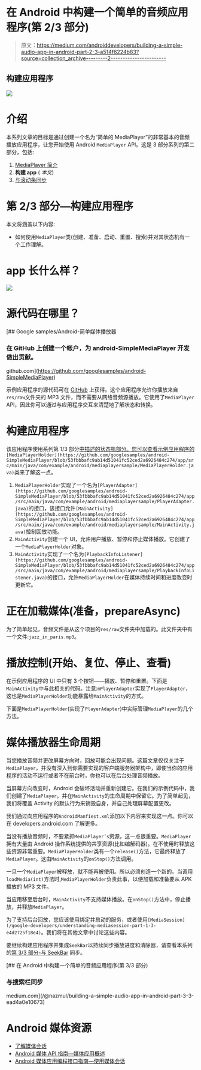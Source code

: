 # 在 Android 中构建一个简单的音频应用程序(第 2/3 部分)

> 原文：<https://medium.com/androiddevelopers/building-a-simple-audio-app-in-android-part-2-3-a514f6224b83?source=collection_archive---------2----------------------->

## 构建应用程序

![](img/5519da4524d3481d452fdc6306100274.png)

# 介绍

本系列文章的目标是通过创建一个名为“简单的 MediaPlayer”的非常基本的音频播放应用程序，让您开始使用 Android `MediaPlayer` API。这是 3 部分系列的第二部分，包括:

1.  [MediaPlayer 简介](/@nazmul/building-a-simple-audio-app-in-android-part-1-3-c14d1a66e0f1)
2.  **构建 app** ( *本文*)
3.  [与滚动条同步](/@nazmul/building-a-simple-audio-app-in-android-part-3-3-ead4a0e10673)

# 第 2/3 部分—构建应用程序

本文将涵盖以下内容:

*   如何使用`MediaPlayer`类(创建、准备、启动、重置、搜索)并对其状态机有一个工作理解。

# app 长什么样？

![](img/13618417dc0e545c2522eb005087c4ae.png)

# 源代码在哪里？

[](https://github.com/googlesamples/android-SimpleMediaPlayer) [## Google samples/Android-简单媒体播放器

### 在 GitHub 上创建一个帐户，为 android-SimpleMediaPlayer 开发做出贡献。

github.com](https://github.com/googlesamples/android-SimpleMediaPlayer) 

示例应用程序的源代码可在 [GitHub](https://github.com/googlesamples/android-SimpleMediaPlayer) 上获得。这个应用程序允许你播放来自`res/raw`文件夹的 MP3 文件，而不需要从网络音频源播放。它使用了`MediaPlayer` API，因此你可以通过与应用程序交互来清楚地了解状态和转换。

# 构建应用程序

该应用程序使用系列第 1/3 部分[中描述的状态机部分。您可以查看示例应用程序的](/@nazmul/introduction-to-mediaplayer-part-1-3-c14d1a66e0f1)`[MediaPlayerHolder](https://github.com/googlesamples/android-SimpleMediaPlayer/blob/53fbbbafc9ab14d51041fc52ced2a6926484c274/app/src/main/java/com/example/android/mediaplayersample/MediaPlayerHolder.java)`类来了解这一点。

1.  `MediaPlayerHolder`实现了一个名为`[PlayerAdapter](https://github.com/googlesamples/android-SimpleMediaPlayer/blob/53fbbbafc9ab14d51041fc52ced2a6926484c274/app/src/main/java/com/example/android/mediaplayersample/PlayerAdapter.java)`的接口，该接口允许`[MainActivity](https://github.com/googlesamples/android-SimpleMediaPlayer/blob/53fbbbafc9ab14d51041fc52ced2a6926484c274/app/src/main/java/com/example/android/mediaplayersample/MainActivity.java)`控制回放功能。
2.  `MainActivity`创建一个 UI，允许用户播放、暂停和停止媒体播放。它创建了一个`MediaPlayerHolder`对象。
3.  `MainActivity`实现了一个名为`[PlaybackInfoListener](https://github.com/googlesamples/android-SimpleMediaPlayer/blob/53fbbbafc9ab14d51041fc52ced2a6926484c274/app/src/main/java/com/example/android/mediaplayersample/PlaybackInfoListener.java)`的接口，允许`MediaPlayerHolder`在媒体持续时间和进度改变时更新它。

# 正在加载媒体(准备，prepareAsync)

为了简单起见，音频文件是从这个项目的`res/raw`文件夹中加载的。此文件夹中有一个文件:`jazz_in_paris.mp3`。

# 播放控制(开始、复位、停止、查看)

在示例应用程序的 UI 中只有 3 个按钮——播放、暂停和重置。下面是`MainActivity`中与此相关的代码。注意:`mPlayerAdapter`实现了`PlayerAdapter`，这也是`MediaPlayerHolder`功能暴露给`MainActivity`的方式。

下面是`MediaPlayerHolder`(实现了`PlayerAdapter`)中实际管理`MediaPlayer`的几个方法。

# 媒体播放器生命周期

当您播放音频并更改屏幕方向时，回放可能会出现问题。这篇文章仅仅关注于`MediaPlayer`，并没有深入到你需要实现的客户端服务器架构中，即使当你的应用程序的活动不运行或者不在前台时，你也可以在后台处理音频播放。

当屏幕方向改变时，Android 会破坏活动并重新创建它。在我们的示例代码中，我们创建了`MediaPlayer`，并在`MainActivity`的生命周期中保留它。为了简单起见，我们将覆盖 Activity 的默认行为来销毁自身，并自己处理屏幕配置更改。

我们通过向应用程序的`AndroidManfiest.xml`添加以下内容来实现这一点。你可以在 developers.android.com 了解更多。

当没有播放音频时，不要紧抓`MediaPlayer’s`资源，这一点很重要。`MediaPlayer`拥有大量由 Android 操作系统提供的共享资源(比如编解码器)。在不使用时释放这些资源非常重要。`MediaPlayerHolder`类有一个`release()`方法，它最终释放了`MediaPlayer`。这由`MainActivity`的`onStop()`方法调用。

一旦一个`MediaPlayer`被释放，就不能再被使用。所以必须创造一个新的。当调用`loadMedia(int)`方法时,`MediaPlayerHolder`负责此事，以便加载和准备要从 APK 播放的 MP3 文件。

当应用移至后台时，`MainActivity`不支持媒体播放。在`onStop()`方法中，停止播放，并释放`MediaPlayer`。

为了支持后台回放，您应该使用绑定并启动的服务，或者使用`[MediaSession](/google-developers/understanding-mediasession-part-1-3-e4d2725f18e4)`。我们将在其他文章中讨论这些内容。

要继续构建应用程序并集成`SeekBar`以持续同步播放进度和清除器，请查看本系列的[第 3/3 部分-与 SeekBar](/@nazmul/building-a-simple-audio-app-in-android-part-3-3-ead4a0e10673) 同步。

[](/@nazmul/building-a-simple-audio-app-in-android-part-3-3-ead4a0e10673) [## 在 Android 中构建一个简单的音频应用程序(第 3/3 部分)

### 与搜索栏同步

medium.com](/@nazmul/building-a-simple-audio-app-in-android-part-3-3-ead4a0e10673) 

# Android 媒体资源

*   [了解媒体会话](/google-developers/understanding-mediasession-part-1-3-e4d2725f18e4)
*   [Android 媒体 API 指南—媒体应用概述](https://developer.android.com/guide/topics/media-apps/media-apps-overview.html)
*   [Android 媒体应用编程接口指南—使用媒体会话](https://developer.android.com/guide/topics/media-apps/working-with-a-media-session.html)